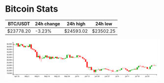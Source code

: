 # Bitcoin Stats

BTC/USDT|24h change|24h high|24h low|
|---|---|---|---|
|$23778.20|-3.23%|$24593.02|$23502.25|

<img src="./chart.svg">
